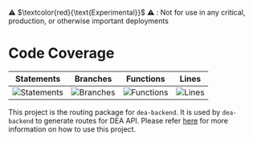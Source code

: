 ⚠️ $\textcolor{red}{\text{Experimental}}$ ⚠️ : Not for use in any critical, production, or otherwise important deployments

# Code Coverage

| Statements                                                                         | Branches                                                                      | Functions                                                                        | Lines                                                                   |
| ---------------------------------------------------------------------------------- | ----------------------------------------------------------------------------- | -------------------------------------------------------------------------------- | ----------------------------------------------------------------------- |
| ![Statements](https://img.shields.io/badge/statements-96.25%25-brightgreen.svg?style=flat) | ![Branches](https://img.shields.io/badge/branches-79.94%25-red.svg?style=flat) | ![Functions](https://img.shields.io/badge/functions-97.86%25-brightgreen.svg?style=flat) | ![Lines](https://img.shields.io/badge/lines-95.92%25-brightgreen.svg?style=flat) |

This project is the routing package for `dea-backend`. It is used by `dea-backend` to generate routes for DEA API. Please refer [here](../dea-backend/README.md) for more information on how to use this project.

